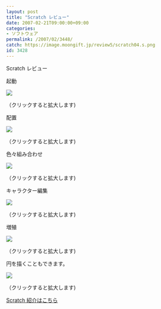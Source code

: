 ```yaml
---
layout: post
title: "Scratch レビュー"
date: 2007-02-21T09:00:00+09:00
categories:
- ソフトウェア
permalink: /2007/02/3448/
catch: https://image.moongift.jp/review5/scratch04.s.png
id: 3428
---
```

Scratch レビュー  
<!--more-->

起動

  

[![](https://image.moongift.jp/review5/scratch01.s.png)](https://image.moongift.jp/review5/scratch01.png)  
  
（クリックすると拡大します)

  

配置

  

[![](https://image.moongift.jp/review5/scratch02.s.png)](https://image.moongift.jp/review5/scratch02.png)  
  
（クリックすると拡大します)

  

色々組み合わせ

  

[![](https://image.moongift.jp/review5/scratch03.s.png)](https://image.moongift.jp/review5/scratch03.png)  
  
（クリックすると拡大します)

  

キャラクター編集

  

[![](https://image.moongift.jp/review5/scratch04.s.png)](https://image.moongift.jp/review5/scratch04.png)  
  
（クリックすると拡大します)

  

増殖

  

[![](https://image.moongift.jp/review5/scratch05.s.png)](https://image.moongift.jp/review5/scratch05.png)  
  
（クリックすると拡大します)

  

円を描くこともできます。

  

[![](https://image.moongift.jp/review5/scratch06.s.png)](https://image.moongift.jp/review5/scratch06.png)  
  
（クリックすると拡大します)

  

[Scratch 紹介はこちら](http://fw.moongift.jp/intro/i-3445.html)


